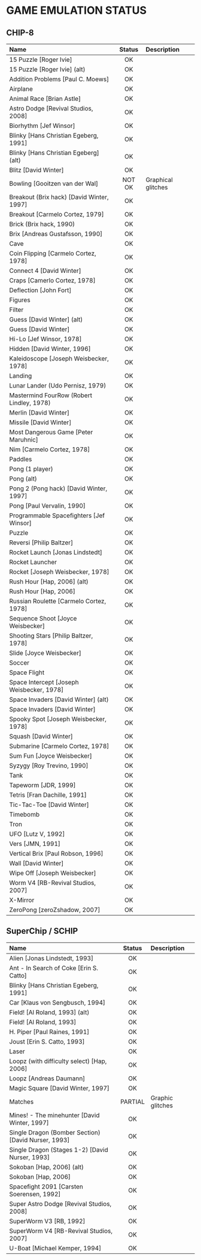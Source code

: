 # GAME EMULATION STATUS

## CHIP-8
| Name  | Status | Description |
| :------------ |:----------------:| :-----|
| 15 Puzzle [Roger Ivie] | OK | |
| 15 Puzzle [Roger Ivie] (alt) | OK        | |
| Addition Problems [Paul C. Moews] | OK | |
| Airplane | OK | |
| Animal Race [Brian Astle] | OK | |
| Astro Dodge [Revival Studios, 2008] | OK | |
| Biorhythm [Jef Winsor] | OK | |
| Blinky [Hans Christian Egeberg, 1991] | OK | |
| Blinky [Hans Christian Egeberg] (alt) | OK | |
| Blitz [David Winter] | OK | |
| Bowling [Gooitzen van der Wal] | NOT OK | Graphical glitches |
| Breakout (Brix hack) [David Winter, 1997] | OK | |
| Breakout [Carmelo Cortez, 1979] | OK | |
| Brick (Brix hack, 1990) | OK | |
| Brix [Andreas Gustafsson, 1990] | OK | |
| Cave | OK | |
| Coin Flipping [Carmelo Cortez, 1978] | OK | |
| Connect 4 [David Winter] | OK | |
| Craps [Camerlo Cortez, 1978] | OK | |
| Deflection [John Fort] | OK | |
| Figures | OK |  |
| Filter | OK | |
| Guess [David Winter] (alt) | OK | |
| Guess [David Winter] | OK | |
| Hi-Lo [Jef Winsor, 1978] | OK | |
| Hidden [David Winter, 1996] | OK | |
| Kaleidoscope [Joseph Weisbecker, 1978] | OK | |
| Landing | OK | |
| Lunar Lander (Udo Pernisz, 1979) | OK | |
| Mastermind FourRow (Robert Lindley, 1978) | OK | |
| Merlin [David Winter] | OK | |
| Missile [David Winter] | OK | |
| Most Dangerous Game [Peter Maruhnic] | OK | |
| Nim [Carmelo Cortez, 1978] | OK | |
| Paddles | OK | |
| Pong (1 player) | OK | |
| Pong (alt) | OK | |
| Pong 2 (Pong hack) [David Winter, 1997] | OK | |
| Pong [Paul Vervalin, 1990] | OK | |
| Programmable Spacefighters [Jef Winsor] | OK | |
| Puzzle | OK | |
| Reversi [Philip Baltzer] | OK | |
| Rocket Launch [Jonas Lindstedt] | OK | |
| Rocket Launcher | OK | |
| Rocket [Joseph Weisbecker, 1978] | OK | |
| Rush Hour [Hap, 2006] (alt) | OK |  |
| Rush Hour [Hap, 2006] | OK |  |
| Russian Roulette [Carmelo Cortez, 1978] | OK | |
| Sequence Shoot [Joyce Weisbecker] | OK | |
| Shooting Stars [Philip Baltzer, 1978] | OK | |
| Slide [Joyce Weisbecker] | OK | |
| Soccer | OK | |
| Space Flight | OK | |
| Space Intercept [Joseph Weisbecker, 1978] | OK | |
| Space Invaders [David Winter] (alt) | OK | |
| Space Invaders [David Winter] | OK | |
| Spooky Spot [Joseph Weisbecker, 1978] | OK | |
| Squash [David Winter] | OK | |
| Submarine [Carmelo Cortez, 1978] | OK | |
| Sum Fun [Joyce Weisbecker] | OK | |
| Syzygy [Roy Trevino, 1990] | OK | |
| Tank | OK | |
| Tapeworm [JDR, 1999] | OK | |
| Tetris [Fran Dachille, 1991] | OK | |
| Tic-Tac-Toe [David Winter] | OK | |
| Timebomb | OK | |
| Tron | OK | |
| UFO [Lutz V, 1992] | OK | |
| Vers [JMN, 1991] | OK | |
| Vertical Brix [Paul Robson, 1996] | OK | |
| Wall [David Winter] | OK | |
| Wipe Off [Joseph Weisbecker] | OK | |
| Worm V4 [RB-Revival Studios, 2007] | OK | |
| X-Mirror | OK | |
| ZeroPong [zeroZshadow, 2007] | OK | |

## SuperChip / SCHIP
| Name  | Status | Description |
| :------------ |:----------------:| :-----|
| Alien [Jonas Lindstedt, 1993] | OK | |
| Ant - In Search of Coke [Erin S. Catto] | OK | |
| Blinky [Hans Christian Egeberg, 1991] | OK | |
| Car [Klaus von Sengbusch, 1994] | OK | |
| Field! [Al Roland, 1993] (alt) | OK | |
| Field! [Al Roland, 1993] | OK | |
| H. Piper [Paul Raines, 1991] | OK | |
| Joust [Erin S. Catto, 1993] | OK | |
| Laser | OK | |
| Loopz (with difficulty select) [Hap, 2006] | OK | |
| Loopz [Andreas Daumann] | OK | |
| Magic Square [David Winter, 1997] | OK | |
| Matches | PARTIAL | Graphic glitches |
| Mines! - The minehunter [David Winter, 1997] | OK | |
| Single Dragon (Bomber Section) [David Nurser, 1993] | OK | |
| Single Dragon (Stages 1-2) [David Nurser, 1993] | OK | |
| Sokoban [Hap, 2006] (alt) | OK | |
| Sokoban [Hap, 2006] | OK | |
| Spacefight 2091 [Carsten Soerensen, 1992] | OK | |
| Super Astro Dodge [Revival Studios, 2008] | OK | |
| SuperWorm V3 [RB, 1992] | OK | |
| SuperWorm V4 [RB-Revival Studios, 2007] | OK | |
| U-Boat [Michael Kemper, 1994] | OK | |
